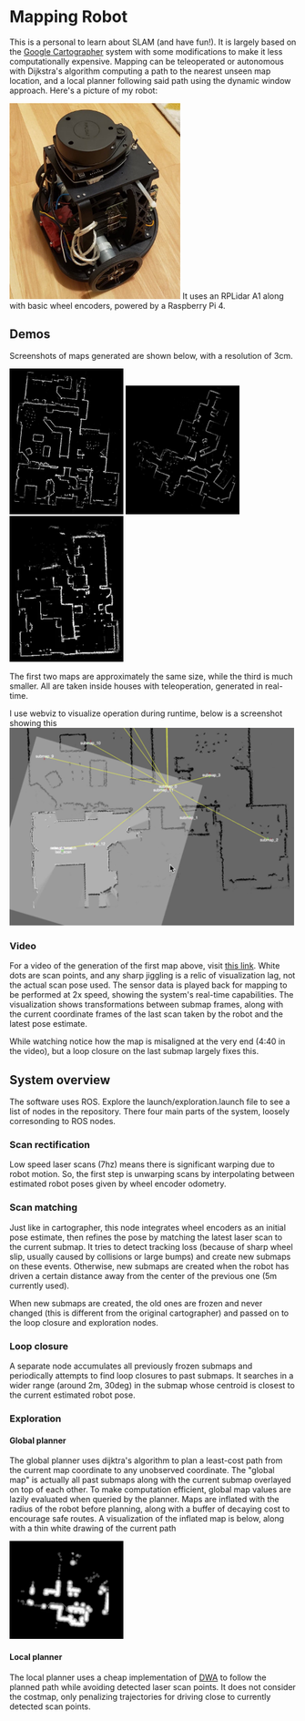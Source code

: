 # Mapping Robot
This is a personal to learn about SLAM (and have fun!). It is largely based on the [Google Cartographer](https://static.googleusercontent.com/media/research.google.com/en//pubs/archive/45466.pdf) system with some modifications to make it less computationally expensive. Mapping can be teleoperated or autonomous with Dijkstra's algorithm computing a path to the nearest unseen map location, and a local planner following said path using the dynamic window approach.
Here's a picture of my robot:

<img src="media/robot_pic.jpg" alt="robot_pic" width="300"/>
It uses an RPLidar A1 along with basic wheel encoders, powered by a Raspberry Pi 4.


## Demos
Screenshots of maps generated are shown below, with a resolution of 3cm.

<img src="media/bigmap.png" alt="map" width="200"/> <img src="media/medmap.png" alt="map" width="200"/> <img src="media/smallmap.png" alt="map" width="200"/>

The first two maps are approximately the same size, while the third is much smaller. All are taken inside houses with teleoperation, generated in real-time.

I use webviz to visualize operation during runtime, below is a screenshot showing this
<img src="media/webvizscreen.png" alt="drawing" width="500"/>

### Video
For a video of the generation of the first map above, visit [this link](https://drive.google.com/file/d/13C1aurzlZVfCNlEuwEI1vrgi6UoBJ2Nx/view?usp=sharing). White dots are scan points, and any sharp jiggling is a relic of visualization lag, not the actual scan pose used. The sensor data is played back for mapping to be performed at 2x speed, showing the system's real-time capabilities. The visualization shows transformations between submap frames, along with the current coordinate frames of the last scan taken by the robot and the latest pose estimate.

While watching notice how the map is misaligned at the very end (4:40 in the video), but a loop closure on the last submap largely fixes this.

## System overview
The software uses ROS. Explore the launch/exploration.launch file to see a list of nodes in the repository. There four main parts of the system, loosely corresonding to ROS nodes.
### Scan rectification
Low speed laser scans (7hz) means there is significant warping due to robot motion. So, the first step is unwarping scans by interpolating between estimated robot poses given by wheel encoder odometry. 
### Scan matching
Just like in cartographer, this node integrates wheel encoders as an initial pose estimate, then refines the pose by matching the latest laser scan to the current submap. It tries to detect tracking loss (because of sharp wheel slip, usually caused by collisions or large bumps) and create new submaps on these events. Otherwise, new submaps are created when the robot has driven a certain distance away from the center of the previous one (5m currently used).

When new submaps are created, the old ones are frozen and never changed (this is different from the original cartographer) and passed on to the loop closure and exploration nodes.
### Loop closure
A separate node accumulates all previously frozen submaps and periodically attempts to find loop closures to past submaps. It searches in a wider range (around 2m, 30deg) in the submap whose centroid is closest to the current estimated robot pose.
### Exploration
#### Global planner
The global planner uses dijktra's algorithm to plan a least-cost path from the current map coordinate to any unobserved coordinate. The "global map" is actually all past submaps along with the current submap overlayed on top of each other. To make computation efficient, global map values are lazily evaluated when queried by the planner. Maps are inflated with the radius of the robot before planning, along with a buffer of decaying cost to encourage safe routes.
A visualization of the inflated map is below, along with a thin white drawing of the current path

<img src="media/inflatedmap.png" alt="inflated" width="200"/>

#### Local planner
The local planner uses a cheap implementation of [DWA](http://www4.cs.umanitoba.ca/~jacky/Teaching/Courses/74.795-LocalVision/ReadingList/fox97dynamic.pdf) to follow the planned path while avoiding detected laser scan points. It does not consider the costmap, only penalizing trajectories for driving close to currently detected scan points.

